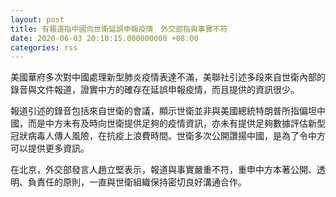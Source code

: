 ```yaml
---
layout: post
title: 有報道指中國向世衛延誤申報疫情　外交部指與事實不符
date: 2020-06-03 20:10:15.000000000 +08:00
categories: rss
---
```


美國華府多次對中國處理新型肺炎疫情表達不滿，美聯社引述多段來自世衛內部的錄音與文件報道，證實中方的確存在延誤申報疫情，而且提供的資訊很少。

報道引述的錄音包括來自世衛的會議，顯示世衛並非與美國總統特朗普所指偏坦中國，而是中方未有及時向世衛提供足夠的疫情資訊，亦未有提供足夠數據評估新型冠狀病毒人傳人風險，在抗疫上浪費時間。世衛多次公開讚揚中國，是為了令中方可以提供更多資訊。

在北京，外交部發言人趙立堅表示，報道與事實嚴重不符，重申中方本著公開、透明、負責任的原則，一直與世衛組織保持密切良好溝通合作。
